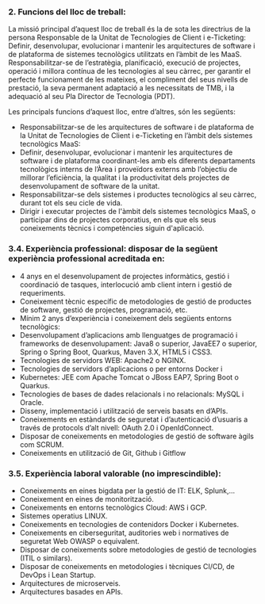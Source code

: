 ### 2. Funcions del lloc de treball:

La missió principal d’aquest lloc de treball és la de sota les directrius de la persona
Responsable de la Unitat de Tecnologies de Client i e-Ticketing: Definir, desenvolupar,
evolucionar i mantenir les arquitectures de software i de plataforma de sistemes
tecnològics utilitzats en l’àmbit de les MaaS. Responsabilitzar-se de l’estratègia,
planificació, execució de projectes, operació i millora contínua de les tecnologies al seu
càrrec, per garantir el perfecte funcionament de les mateixes, el compliment del seus
nivells de prestació, la seva permanent adaptació a les necessitats de TMB, i la
adequació al seu Pla Director de Tecnologia (PDT).

Les principals funcions d’aquest lloc, entre d’altres, són les següents:
- Responsabilitzar-se de les arquitectures de software i de plataforma de la Unitat de
Tecnologies de Client i e-Ticketing en l’àmbit dels sistemes tecnològics MaaS:
- Definir, desenvolupar, evolucionar i mantenir les arquitectures de software i de
plataforma coordinant-les amb els diferents departaments tecnològics interns
de l’Àrea i proveïdors externs amb l’objectiu de millorar l’eficiència, la qualitat i
la productivitat dels projectes de desenvolupament de software de la unitat.
- Responsabilitzar-se dels sistemes i productes tecnològics al seu càrrec, durant tot
els seu cicle de vida.
- Dirigir i executar projectes de l'àmbit dels sistemes tecnològics MaaS, o participar
dins de projectes corporatius, en els que els seus coneixements tècnics i
competències siguin d'aplicació.

### 3.4. Experiència professional: disposar de la següent experiència professional acreditada en:
- 4 anys en el desenvolupament de projectes informàtics, gestió i coordinació
de tasques, interlocució amb client intern i gestió de requeriments.
- Coneixement tècnic específic de metodologies de gestió de productes de
software, gestió de projectes, programació, etc.
- Mínim 2 anys d’experiència i coneixement dels següents entorns
tecnològics:
- Desenvolupament d’aplicacions amb llenguatges de programació i
frameworks de desenvolupament: Java8 o superior, JavaEE7 o
superior, Spring o Spring Boot, Quarkus, Maven 3.X, HTML5 i CSS3.
- Tecnologies de servidors WEB: Apache2 o NGINX.
- Tecnologies de servidors d’aplicacions o per entorns Docker i
- Kubernetes: JEE com Apache Tomcat o JBoss EAP7, Spring Boot o
Quarkus.
- Tecnologies de bases de dades relacionals i no relacionals: MySQL i
Oracle.
- Disseny, implementació i utilització de serveis basats en d’APIs.
- Coneixements en estàndards de seguretat i d’autenticació d’usuaris a
través de protocols d’alt nivell: OAuth 2.0 i OpenIdConnect.
- Disposar de coneixements en metodologies de gestió de software àgils
com SCRUM.
- Coneixements en utilització de Git, Github i Gitflow

### 3.5. Experiència laboral valorable (no imprescindible):
- Coneixements en eines bigdata per la gestió de IT: ELK, Splunk,...
- Coneixement en eines de monitorització.
- Coneixements en entorns tecnològics Cloud: AWS i GCP.
- Sistemes operatius LINUX.
- Coneixements en tecnologies de contenidors Docker i Kubernetes.
- Coneixements en ciberseguritat, auditories web i normatives de
seguretat Web OWASP o equivalent.
- Disposar de coneixements sobre metodologies de gestió de tecnologies
(ITIL o similars).
- Disposar de coneixements en metodologies i tècniques CI/CD, de
DevOps i Lean Startup.
- Arquitectures de microserveis.
- Arquitectures basades en APIs.
